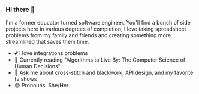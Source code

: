 ### Hi there 👋

I'm a former educator turned software engineer. You'll find a bunch of side projects here in various degrees of completion; I love taking spreadsheet problems from my family and friends and creating something more streamlined that saves them time.

- 💕 I love integrations problems
- 📖 Currently reading "Algorithms to Live By: The Computer Science of Human Decisions"
- 💬 Ask me about cross-stitch and blackwork, API design, and my favorite tv shows
- 😄 Pronouns: She/Her

<!--
**keheitz/keheitz** is a ✨ _special_ ✨ repository because its `README.md` (this file) appears on your GitHub profile.

Here are some ideas to get you started:

- 🔭 I’m currently working on ...
- 🌱 I’m currently learning ...
- 👯 I’m looking to collaborate on ...
- 🤔 I’m looking for help with ...
- 💬 Ask me about ...
- 📫 How to reach me: ...
- 😄 Pronouns: ...
- ⚡ Fun fact: ...
-->
